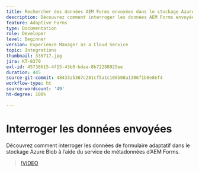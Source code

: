 ```yaml
---
title: Rechercher des données AEM Forms envoyées dans le stockage Azure Blob
description: Découvrez comment interroger les données AEM Forms envoyées dans le stockage Azure Blob à l’aide du service de métadonnées du modèle de données de formulaire.
feature: Adaptive Forms
type: Documentation
role: Developer
level: Beginner
version: Experience Manager as a Cloud Service
topic: Integrations
thumbnail: 335717.jpg
jira: KT-8370
exl-id: 45738615-4f15-43b0-bdaa-8b72288925ee
duration: 445
source-git-commit: 48433a5367c281cf5a1c106b08a1306f1b0e8ef4
workflow-type: ht
source-wordcount: '49'
ht-degree: 100%

---
```


# Interroger les données envoyées

Découvrez comment interroger les données de formulaire adaptatif dans le stockage Azure Blob à l’aide du service de métadonnées d’AEM Forms.

>[!VIDEO](https://video.tv.adobe.com/v/3419015?quality=12&learn=on&captions=fre_fr)
